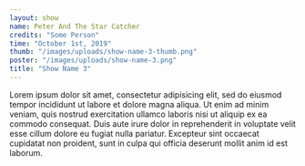 ```yaml
---
layout: show
name: Peter And The Star Catcher
credits: "Some Person"
time: "October 1st, 2019"
thumb: "/images/uploads/show-name-3-thumb.png"
poster: "/images/uploads/show-name-3.png"
title: "Show Name 3"
---
```


Lorem ipsum dolor sit amet, consectetur adipisicing elit, sed do eiusmod tempor incididunt ut labore et dolore magna aliqua. Ut enim ad minim veniam, quis nostrud exercitation ullamco laboris nisi ut aliquip ex ea commodo consequat. Duis aute irure dolor in reprehenderit in voluptate velit esse cillum dolore eu fugiat nulla pariatur. Excepteur sint occaecat cupidatat non proident, sunt in culpa qui officia deserunt mollit anim id est laborum.
